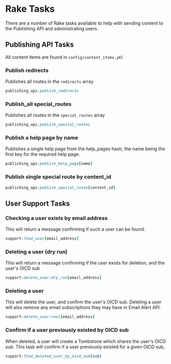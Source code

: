 # Rake Tasks

There are a number of Rake tasks available to help with
sending content to the Publishing API and administrating users.

## Publishing API Tasks

All content items are found in `config/content_items.yml`

### Publish redirects
Publishes all routes in the `redirects` array
```ruby
publishing_api:publish_redirects
```

### Publish_all special_routes
Publishes all routes in the `special_routes` array

```ruby
publishing_api:publish_special_routes
```

### Publish a help page by name
Publishes a single help page from the help_pages hash, the name
being the first key for the required help page.
```ruby
publishing_api:publish_help_page[name]
```

### Publish single special route by content_id
```ruby
publishing_api:publish_special_route[content_id]
```

## User Support Tasks

### Checking a user exists by email address
This will return a message confirming if such a
user can be found.
```ruby
support:find_user[email_address]
```

### Deleting a user (dry run)
This will return a message confirming if the user
exists for deletion, and the user's OICD sub
```ruby
support:delete_user:dry_run[email_address]
```

### Deleting a user
This will delete the user, and confirm the user's OICD sub. Deleting a user
will also remove any email subscriptions they may have in Email Alert API.
```ruby
support:delete_user:real[email_address]
```

### Confirm if a user previously existed by OICD sub
When deleted, a user will create a Tombstone which shares the
user's OICD sub. This task will confirm if a user previously
existed for a given OICD sub,
```ruby
support:find_deleted_user_by_oicd_sub[sub]
```
